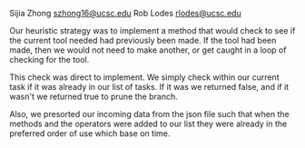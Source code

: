 Sijia Zhong szhong16@ucsc.edu
Rob Lodes rlodes@ucsc.edu

Our heuristic strategy was to implement a method that would check to see if the current tool needed had previously been made. If the tool had been made, then we would not need to make another, or get caught in a loop of checking for the tool.
 
This check was direct to implement. We simply check within our current task if it was already in our list of tasks. If it was we returned false, and if it wasn't we returned true to prune the branch.
 
Also, we presorted our incoming data from the json file such that when the methods and the operators were added to our list they were already in the preferred order of use which base on time. 